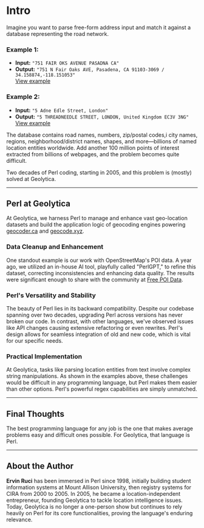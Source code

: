 # Intro

Imagine you want to parse free-form address input and match it against a database representing the road network. 

### Example 1:
- **Input:** `"751 FAIR OKS AVENUE PASADNA CA"`  
- **Output:** `"751 N Fair Oaks AVE, Pasadena, CA 91103-3069 / 34.158874,-118.151053"`  
  [View example](https://geocoder.ca/?locate=751+FAiR+OKS+AVENUE+++PASADNA+CA&geoit=x)

### Example 2:
- **Input:** `"5 Adne Edle Street, London"`  
- **Output:** `"5 THREADNEEDLE STREET, LONDON, United Kingdom EC3V 3NG"`  
  [View example](https://geocode.xyz/5%20Adne%20Edle%20Street,%20London?region=UK)

The database contains road names, numbers, zip/postal codes,i city names, regions, neighborhood/district names, shapes, and more—billions of named location entities worldwide. Add another 100 million points of interest extracted from billions of webpages, and the problem becomes quite difficult.

Two decades of Perl coding, starting in 2005, and this problem is (mostly) solved at Geolytica.

---

## Perl at Geolytica

At Geolytica, we harness Perl to manage and enhance vast geo-location datasets and build the application logic of geocoding engines powering [geocoder.ca](https://geocoder.ca) and [geocode.xyz](https://geocode.xyz).

### Data Cleanup and Enhancement

One standout example is our work with OpenStreetMap's POI data. A year ago, we utilized an in-house AI tool, playfully called "PerlGPT," to refine this dataset, correcting inconsistencies and enhancing data quality. The results were significant enough to share with the community at [Free POI Data](https://poidata.xyz/odbl).

### Perl's Versatility and Stability

The beauty of Perl lies in its backward compatibility. Despite our codebase spanning over two decades, upgrading Perl across versions has never broken our code. In contrast, with other languages, we've observed issues like API changes causing extensive refactoring or even rewrites. Perl's design allows for seamless integration of old and new code, which is vital for our specific needs.

### Practical Implementation

At Geolytica, tasks like parsing location entities from text involve complex string manipulations. As shown in the examples above, these challenges would be difficult in any programming language, but Perl makes them easier than other options. Perl's powerful regex capabilities are simply unmatched.

---

## Final Thoughts

The best programming language for any job is the one that makes average problems easy and difficult ones possible. For Geolytica, that language is Perl.

---

## About the Author

**Ervin Ruci** has been immersed in Perl since 1998, initially building student information systems at Mount Allison University, then registry systems for CIRA from 2000 to 2005. In 2005, he became a location-independent entrepreneur, founding Geolytica to tackle location intelligence issues. Today, Geolytica is no longer a one-person show but continues to rely heavily on Perl for its core functionalities, proving the language's enduring relevance.

